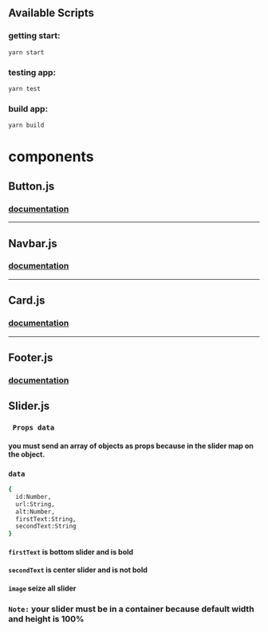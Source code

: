 ## Available Scripts

### getting start:

```
yarn start
```

### testing app:

```
yarn test
```

### build app:

```
yarn build
```

# components

## Button.js
### [documentation](./src/components/button/Button.md)

---
## Navbar.js
### [documentation](./src/components/navbar/Navbar.md)
---
## Card.js
### [documentation](./src/components/card/Card.md)
---
## Footer.js
### [documentation](./src/components/footer/Footer.md)
## Slider.js

### ` Props data`

#### you must send an array of objects as props because in the slider map on the object.

### `data`

```bash
{
  id:Number,
  url:String,
  alt:Number,
  firstText:String,
  secondText:String
}
```

#### `firstText` is bottom slider and is bold

#### `secondText` is center slider and is not bold

#### `image` seize all slider

### `Note:` your slider must be in a container because default **width** and **height** is **100%**
